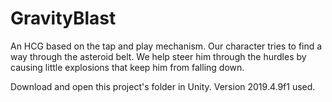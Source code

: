 # GravityBlast

An HCG based on the tap and play mechanism. Our character tries to find a way through the asteroid belt. We help steer him through the hurdles by causing little explosions that keep him from falling down.

Download and open this project's folder in Unity. Version 2019.4.9f1 used.
